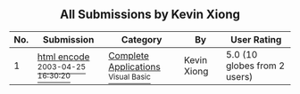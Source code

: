 ﻿<div align="center">

## All Submissions by Kevin Xiong

</div>

No.  | Submission | Category | By   | User Rating
---- | ---------- | -------- | ---- | -----------
1 | [html encode<br /><sup>2003-04-25 16:30:20</sup>](https://github.com/Planet-Source-Code/kevin-xiong-html-encode__1-45034) | [Complete Applications<br /><sup>Visual Basic</sup>](../ByCategory/complete-applications__1-27.md) | Kevin Xiong | 5.0 (10 globes from 2 users)
